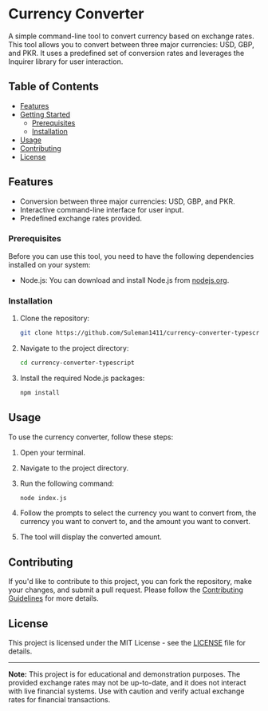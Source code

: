 # Currency Converter

A simple command-line tool to convert currency based on exchange rates. This tool allows you to convert between three major currencies: USD, GBP, and PKR. It uses a predefined set of conversion rates and leverages the Inquirer library for user interaction.

## Table of Contents

- [Features](#features)
- [Getting Started](#getting-started)
  - [Prerequisites](#prerequisites)
  - [Installation](#installation)
- [Usage](#usage)
- [Contributing](#contributing)
- [License](#license)

## Features

- Conversion between three major currencies: USD, GBP, and PKR.
- Interactive command-line interface for user input.
- Predefined exchange rates provided.

### Prerequisites

Before you can use this tool, you need to have the following dependencies installed on your system:

- Node.js: You can download and install Node.js from [nodejs.org](https://nodejs.org/).

### Installation

1. Clone the repository:

   ```bash
   git clone https://github.com/Suleman1411/currency-converter-typescript
   ```

2. Navigate to the project directory:

   ```bash
   cd currency-converter-typescript
   ```

3. Install the required Node.js packages:

   ```bash
   npm install
   ```

## Usage

To use the currency converter, follow these steps:

1. Open your terminal.

2. Navigate to the project directory.

3. Run the following command:

   ```bash
   node index.js
   ```

4. Follow the prompts to select the currency you want to convert from, the currency you want to convert to, and the amount you want to convert.

5. The tool will display the converted amount.

## Contributing

If you'd like to contribute to this project, you can fork the repository, make your changes, and submit a pull request. Please follow the [Contributing Guidelines](CONTRIBUTING.md) for more details.

## License

This project is licensed under the MIT License - see the [LICENSE](LICENSE) file for details.

---

**Note:** This project is for educational and demonstration purposes. The provided exchange rates may not be up-to-date, and it does not interact with live financial systems. Use with caution and verify actual exchange rates for financial transactions.
```
